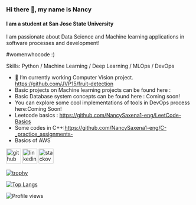 ### Hi there 👋, my name is Nancy
#### I am a student at San Jose State University

I am passionate about Data Science and Machine learning applications in software processes and development! 


#womenwhocode :)

Skills: Python / Machine Learning / Deep Learning / MLOps / DevOps

- 🔭 I’m currently working Computer Vision project. 
https://github.com/JVP15/fruit-detection
- Basic projects on Machine learning projects can be found here :
- Basic Database system concepts can be found here : Coming soon!
- You can explore some cool implementations of tools in DevOps process here:Coming Soon!
- Leetcode basics : 
https://github.com/NancySaxena1-eng/LeetCode-Basics
- Some codes in C++:https://github.com/NancySaxena1-eng/C-_practice_assignments-
- Basics of AWS



[<img src='https://cdn.jsdelivr.net/npm/simple-icons@3.0.1/icons/github.svg' alt='github' height='40'>](https://github.com/NancySaxena1-eng)  [<img src='https://cdn.jsdelivr.net/npm/simple-icons@3.0.1/icons/linkedin.svg' alt='linkedin' height='40'>](https://www.linkedin.com/in/nancy-saxena//)  [<img src='https://cdn.jsdelivr.net/npm/simple-icons@3.0.1/icons/stackoverflow.svg' alt='stackoverflow' height='40'>](https://stackoverflow.com/users/10040330/nancy)  

[![trophy](https://github-profile-trophy.vercel.app/?username=NancySaxena1-eng)](https://github.com/NancySaxena1-eng/github-profile-trophy)

[![Top Langs](https://github-readme-stats.vercel.app/api/top-langs/?username=NancySaxena1-eng)](https://github.com/NancySaxena1-eng/github-readme-stats)


![Profile views](https://gpvc.arturio.dev/NancySaxena1-eng)  
